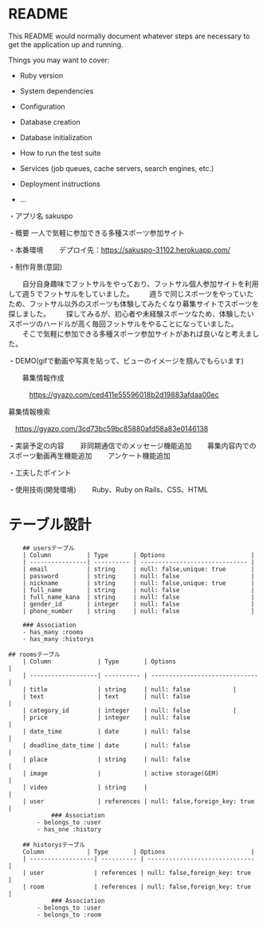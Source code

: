# README

This README would normally document whatever steps are necessary to get the
application up and running.

Things you may want to cover:

* Ruby version

* System dependencies

* Configuration

* Database creation

* Database initialization

* How to run the test suite

* Services (job queues, cache servers, search engines, etc.)

* Deployment instructions

* ...

・アプリ名
   sakuspo
   
・概要
   一人で気軽に参加できる多種スポーツ参加サイト
   
・本番環境
　　デプロイ先：https://sakuspo-31102.herokuapp.com/
  
・制作背景(意図)

　　自分自身趣味でフットサルをやっており、フットサル個人参加サイトを利用して週５でフットサルをしていました。
　　週５で同じスポーツをやっていたため、フットサル以外のスポーツも体験してみたくなり募集サイトでスポーツを探しました。
　　探してみるが、初心者や未経験スポーツなため、体験したいスポーツのハードルが高く毎回フットサルをやることになっていました。
　　そこで気軽に参加できる多種スポーツ参加サイトがあれば良いなと考えました。
  
・DEMO(gifで動画や写真を貼って、ビューのイメージを掴んでもらいます)

　　募集情報作成
  
　　　https://gyazo.com/ced411e55596018b2d19883afdaa00ec
   
   募集情報検索
   
   　https://gyazo.com/3cd73bc59bc85880afd58a83e0146138

・実装予定の内容
　　非同期通信でのメッセージ機能追加
　　募集内容内でのスポーツ動画再生機能追加
　　アンケート機能追加

・工夫したポイント

・使用技術(開発環境)
　　Ruby、Ruby on Rails、CSS、HTML

# テーブル設計
		## usersテーブル
		| Column          | Type       | Options                        |
		| ----------------| ---------- | ------------------------------ |
		| email           | string     | null: false,unique: true       |
		| password        | string     | null: false                    |
		| nickname        | string     | null: false,unique: true       |
		| full_name       | string     | null: false                    |
		| full_name_kana  | string     | null: false                    |
		| gender_id       | integer    | null: false                    |
		| phone_number    | string     | null: false                    |
		
		### Association
		- has_many :rooms
		- has_many :historys

    ## roomsテーブル
		| Column             | Type       | Options                        |
		| -------------------| ---------- | ------------------------------ |
		| title              | string     | null: false			   |
		| text               | text       | null: false                    |
		| category_id        | integer    | null: false 		   |
		| price              | integer    | null: false                    |
		| date_time          | date       | null: false                    |
		| deadline_date_time | date       | null: false                    |
		| place              | string     | null: false                    |
		| image              |            | active storage(GEM)            |
		| video              | string     |                                |
		| user               | references | null: false,foreign_key: true  |
                ### Association
			- belongs_to :user
			- has_one :history

		## historysテーブル
		Column            | Type       | Options                        |
		| ------------------| ---------- | ------------------------------ |
		| user              | references | null: false,foreign_key: true  |
		| room              | references | null: false,foreign_key: true  |
                ### Association
			- belongs_to :user
			- belongs_to :room
